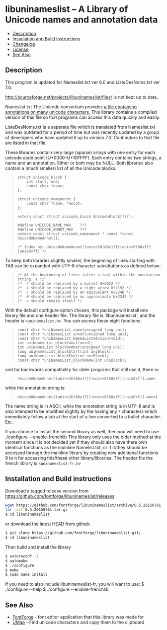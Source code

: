 libuninameslist – A Library of Unicode names and annotation data
================================================================

-   [Description](#description)
-   [Installation and Build instructions](#installation-and-build-instructions)
-   [Changelog](https://raw.github.com/fontforge/libuninameslist/master/ChangeLog)
-   [License](https://raw.github.com/fontforge/libuninameslist/master/LICENSE)
-   [See Also](#see-also)

Description
-----------

This program is updated for Nameslist.txt ver 8.0 and ListeDesNoms.txt ver 7.0.

http://sourceforge.net/projects/libuninameslist/files/ is not kept up to date.

Nameslist.txt
The Unicode consortium provides [a file containing annotations on many unicode
characters.](http://www.unicode.org/Public/UNIDATA/NamesList.html) This library
contains a compiled version of this file so that programs can access this data
quickly and easily.

ListeDesNoms.txt
Is a seperate file which is translated from Nameslist.txt and was outdated for
a period of time but was recently updated by a group of developers who have
updated it up to version 7.0. Contibutors to that file are listed in that file.


These libraries contain very large (sparse) arrays with one entry for each
unicode code point (U+0000–U+10FFFF). Each entry contains two strings, a name
and an annotation. Either or both may be NULL. Both libraries also contain a
(much smaller) list of all the Unicode blocks.

>     struct unicode_block {
>         int start, end;
>         const char *name;
>     };
>
>     struct unicode_nameannot {
>         const char *name, *annot;
>     };
>
>     extern const struct unicode_block UnicodeBlock[???];
>
>     #define UNICODE_NAME_MAX    ???
>     #define UNICODE_ANNOT_MAX   ???
>     extern const struct unicode_nameannot * const *const UnicodeNameAnnot[];
>
>     /* Index by: UnicodeNameAnnot[(uni>>16)&0x1f][(uni>>8)&0xff][uni&0xff] */

To keep both libraries slightly smaller, the beginning of lines starting with
TAB can be expanded with UTF-8 character substitutions as defined below:

>     /* At the beginning of lines (after a tab) within the annotation string, a */
>     /*  * should be replaced by a bullet U+2022 */
>     /*  x should be replaced by a right arrow U+2192 */
>     /*  : should be replaced by an equivalent U+224D */
>     /*  # should be replaced by an approximate U+2245 */
>     /*  = should remain itself */

With the default configure option chosen, this package will install one library
file and one header file. The library file is 'libuninameslist', and the header
is `<uninameslist.h>`. You can access these eight functions:

>     const char *uniNamesList_name(unsigned long uni);
>     const char *uniNamesList_annot(unsigned long uni);
>     const char *uniNamesList_NamesListVersion(void);
>     int uniNamesList_blockCount(void);
>     int uniNamesList_blockNumber(unsigned long uni);
>     long uniNamesList_blockStart(int uniBlock);
>     long uniNamesList_blockEnd(int uniBlock);
>     const char *uniNamesList_blockName(int uniBlock);

and for backwards compatibility for older programs that still use it, there is:

>     UnicodeNameAnnot[(uni>>16)&0x1f][(uni>>8)&0xff][uni&0xff].name

while the annotation string is:

>     UnicodeNameAnnot[(uni>>16)&0x1f][(uni>>8)&0xff][uni&0xff].annot

The name string is in ASCII, while the annotation string is in UTF-8 and is
also intended to be modified slightly by the having any `*` characters which
immediately follow a tab at the start of a line converted to a bullet
character. Etc.

If you choose to install the second library as well, then you will need to
use ./configure --enable-frenchlib
This library only uses the older method at the moment since it is not decided
yet if they should also have there own identical functions as the mainline
Namelist.txt, or if it/they should be accessed through the mainline library
by creating new additional functions 9 to n for accessing this/these other
library/libraries.
The header file the french library is `<uninameslist-fr.h>`

Installation and Build instructions
-----------------------------------

Download a tagged release version from https://github.com/fontforge/libuninameslist/releases

```bash
wget https://github.com/fontforge/libuninameslist/archive/0.5.20150701.tar.gz
tar -xzf 0.5.20150701.tar.gz
$ cd libuninameslist
```

or download the latest HEAD from github:
```bash
$ git clone https://github.com/fontforge/libuninameslist.git;
$ cd libuninameslist
```

Then build and install the library
```bash
$ autoreconf -i
$ automake
$ ./configure
$ make
$ sudo make install
```

If you need to also include libuninameslist-fr, you will want to use:
$ ./configure --help
$ ./configure --enable-frenchlib

See Also
--------

-   [FontForge](http://github.com/fontforge/fontforge/) - font editor application that this library was made for
-   [UMap](http://umap.sf.net/) - Find unicode characters and copy them to the clipboard
